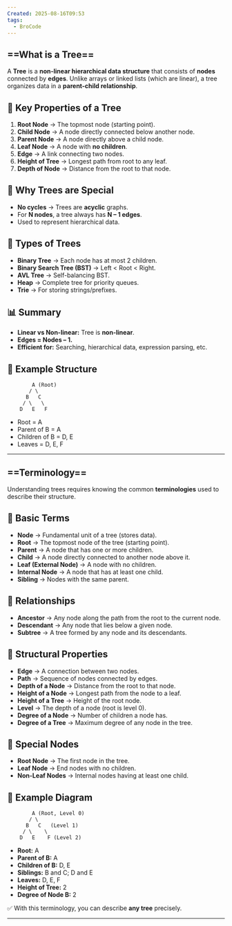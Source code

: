 ```yaml
---
Created: 2025-08-16T09:53
tags:
  - BroCode
---
```

## ==What is a Tree==

A **Tree** is a **non-linear hierarchical data structure** that consists of **nodes** connected by **edges**. Unlike arrays or linked lists (which are linear), a tree organizes data in a **parent-child relationship**.

## 🔹 **Key Properties of a Tree**

1. **Root Node** → The topmost node (starting point).
2. **Child Node** → A node directly connected below another node.
3. **Parent Node** → A node directly above a child node.
4. **Leaf Node** → A node with **no children**.
5. **Edge** → A link connecting two nodes.
6. **Height of Tree** → Longest path from root to any leaf.
7. **Depth of Node** → Distance from the root to that node.

## 🔹 **Why Trees are Special**

- **No cycles** → Trees are **acyclic** graphs.
- For **N nodes**, a tree always has **N – 1 edges**.
- Used to represent hierarchical data.

## 🔹 **Types of Trees**

- **Binary Tree** → Each node has at most 2 children.
- **Binary Search Tree (BST)** → Left < Root < Right.
- **AVL Tree** → Self-balancing BST.
- **Heap** → Complete tree for priority queues.
- **Trie** → For storing strings/prefixes.

## 📊 **Summary**

- **Linear vs Non-linear:** Tree is **non-linear**.
- **Edges = Nodes – 1.**
- **Efficient for:** Searching, hierarchical data, expression parsing, etc.

## 🔹 **Example Structure**

```Plain
        A (Root)
       / \
      B   C
     / \   \
    D   E   F
```

- Root = A
- Parent of B = A
- Children of B = D, E
- Leaves = D, E, F

---

  

## ==Terminology==

Understanding trees requires knowing the common **terminologies** used to describe their structure.

## 🔹 **Basic Terms**

- **Node** → Fundamental unit of a tree (stores data).
- **Root** → The topmost node of the tree (starting point).
- **Parent** → A node that has one or more children.
- **Child** → A node directly connected to another node above it.
- **Leaf (External Node)** → A node with no children.
- **Internal Node** → A node that has at least one child.
- **Sibling** → Nodes with the same parent.

## 🔹 **Relationships**

- **Ancestor** → Any node along the path from the root to the current node.
- **Descendant** → Any node that lies below a given node.
- **Subtree** → A tree formed by any node and its descendants.

## 🔹 **Structural Properties**

- **Edge** → A connection between two nodes.
- **Path** → Sequence of nodes connected by edges.
- **Depth of a Node** → Distance from the root to that node.
- **Height of a Node** → Longest path from the node to a leaf.
- **Height of a Tree** → Height of the root node.
- **Level** → The depth of a node (root is level 0).
- **Degree of a Node** → Number of children a node has.
- **Degree of a Tree** → Maximum degree of any node in the tree.

## 🔹 **Special Nodes**

- **Root Node** → The first node in the tree.
- **Leaf Node** → End nodes with no children.
- **Non-Leaf Nodes** → Internal nodes having at least one child.

## 🌲 **Example Diagram**

```Plain
        A (Root, Level 0)
       / \
      B   C   (Level 1)
     / \    \
    D   E    F (Level 2)
```

- **Root:** A
- **Parent of B:** A
- **Children of B:** D, E
- **Siblings:** B and C; D and E
- **Leaves:** D, E, F
- **Height of Tree:** 2
- **Degree of Node B:** 2

✅ With this terminology, you can describe **any tree** precisely.

---